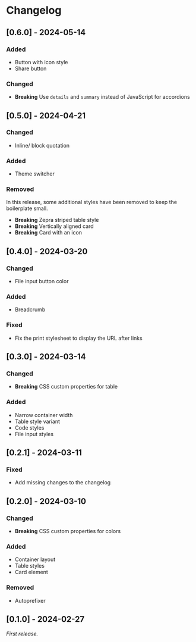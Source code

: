 # Changelog

## [0.6.0] - 2024-05-14

### Added

- Button with icon style
- Share button

### Changed

- **Breaking** Use `details` and `summary` instead of JavaScript for accordions

## [0.5.0] - 2024-04-21

### Changed

- Inline/ block quotation

### Added

- Theme switcher

### Removed

In this release, some additional styles have been removed to keep the boilerplate small.

- **Breaking** Zepra striped table style
- **Breaking** Vertically aligned card
- **Breaking** Card with an icon

## [0.4.0] - 2024-03-20

### Changed

- File input button color

### Added

- Breadcrumb

### Fixed

- Fix the print stylesheet to display the URL after links

## [0.3.0] - 2024-03-14

### Changed

- **Breaking** CSS custom properties for table

### Added

- Narrow container width
- Table style variant
- Code styles
- File input styles

## [0.2.1] - 2024-03-11

### Fixed

- Add missing changes to the changelog

## [0.2.0] - 2024-03-10

### Changed

- **Breaking** CSS custom properties for colors

### Added

- Container layout
- Table styles
- Card element

### Removed

- Autoprefixer

## [0.1.0] - 2024-02-27

_First release._
